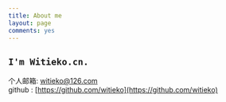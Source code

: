 ```yaml
---
title: About me
layout: page
comments: yes
---
```


## `I'm Witieko.cn.`

个人邮箱: witieko@126.com      
github : [https://github.com/witieko](https://github.com/witieko)      